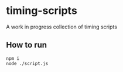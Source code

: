 # timing-scripts

A work in progress collection of timing scripts

## How to run

```
npm i
node ./script.js
```
